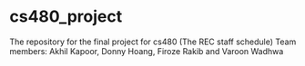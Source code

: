 cs480_project
=============

The repository for the final project for cs480 (The REC staff schedule)
Team members: Akhil Kapoor, Donny Hoang, Firoze Rakib and Varoon Wadhwa
